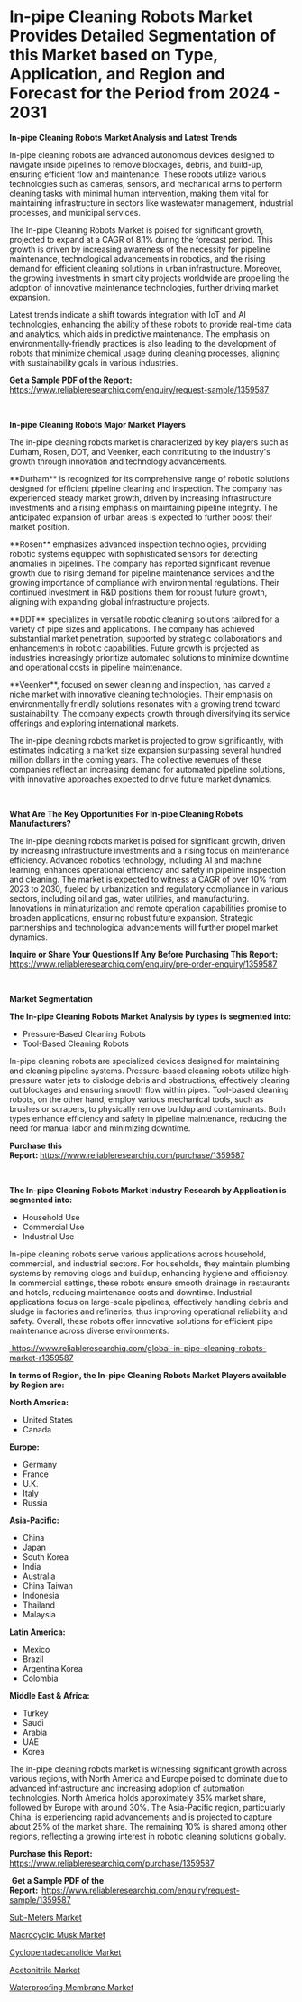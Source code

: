 <p><h1>In-pipe Cleaning Robots Market Provides Detailed Segmentation of this Market based on Type, Application, and Region and Forecast for the Period from 2024 - 2031</h1></p><p><strong>In-pipe Cleaning Robots Market Analysis and Latest Trends</strong></p>
<p><p>In-pipe cleaning robots are advanced autonomous devices designed to navigate inside pipelines to remove blockages, debris, and build-up, ensuring efficient flow and maintenance. These robots utilize various technologies such as cameras, sensors, and mechanical arms to perform cleaning tasks with minimal human intervention, making them vital for maintaining infrastructure in sectors like wastewater management, industrial processes, and municipal services.</p><p>The In-pipe Cleaning Robots Market is poised for significant growth, projected to expand at a CAGR of 8.1% during the forecast period. This growth is driven by increasing awareness of the necessity for pipeline maintenance, technological advancements in robotics, and the rising demand for efficient cleaning solutions in urban infrastructure. Moreover, the growing investments in smart city projects worldwide are propelling the adoption of innovative maintenance technologies, further driving market expansion.</p><p>Latest trends indicate a shift towards integration with IoT and AI technologies, enhancing the ability of these robots to provide real-time data and analytics, which aids in predictive maintenance. The emphasis on environmentally-friendly practices is also leading to the development of robots that minimize chemical usage during cleaning processes, aligning with sustainability goals in various industries.</p></p>
<p><strong>Get a Sample PDF of the Report:&nbsp;</strong> <a href="https://www.reliableresearchiq.com/enquiry/request-sample/1359587">https://www.reliableresearchiq.com/enquiry/request-sample/1359587</a></p>
<p>&nbsp;</p>
<p><strong>In-pipe Cleaning Robots Major Market Players</strong></p>
<p><p>The in-pipe cleaning robots market is characterized by key players such as Durham, Rosen, DDT, and Veenker, each contributing to the industry's growth through innovation and technology advancements.</p><p>**Durham** is recognized for its comprehensive range of robotic solutions designed for efficient pipeline cleaning and inspection. The company has experienced steady market growth, driven by increasing infrastructure investments and a rising emphasis on maintaining pipeline integrity. The anticipated expansion of urban areas is expected to further boost their market position.</p><p>**Rosen** emphasizes advanced inspection technologies, providing robotic systems equipped with sophisticated sensors for detecting anomalies in pipelines. The company has reported significant revenue growth due to rising demand for pipeline maintenance services and the growing importance of compliance with environmental regulations. Their continued investment in R&D positions them for robust future growth, aligning with expanding global infrastructure projects.</p><p>**DDT** specializes in versatile robotic cleaning solutions tailored for a variety of pipe sizes and applications. The company has achieved substantial market penetration, supported by strategic collaborations and enhancements in robotic capabilities. Future growth is projected as industries increasingly prioritize automated solutions to minimize downtime and operational costs in pipeline maintenance.</p><p>**Veenker**, focused on sewer cleaning and inspection, has carved a niche market with innovative cleaning technologies. Their emphasis on environmentally friendly solutions resonates with a growing trend toward sustainability. The company expects growth through diversifying its service offerings and exploring international markets.</p><p>The in-pipe cleaning robots market is projected to grow significantly, with estimates indicating a market size expansion surpassing several hundred million dollars in the coming years. The collective revenues of these companies reflect an increasing demand for automated pipeline solutions, with innovative approaches expected to drive future market dynamics.</p></p>
<p>&nbsp;</p>
<p><strong>What Are The Key Opportunities For In-pipe Cleaning Robots Manufacturers?</strong></p>
<p><p>The in-pipe cleaning robots market is poised for significant growth, driven by increasing infrastructure investments and a rising focus on maintenance efficiency. Advanced robotics technology, including AI and machine learning, enhances operational efficiency and safety in pipeline inspection and cleaning. The market is expected to witness a CAGR of over 10% from 2023 to 2030, fueled by urbanization and regulatory compliance in various sectors, including oil and gas, water utilities, and manufacturing. Innovations in miniaturization and remote operation capabilities promise to broaden applications, ensuring robust future expansion. Strategic partnerships and technological advancements will further propel market dynamics.</p></p>
<p><strong>Inquire or Share Your Questions If Any Before Purchasing This Report:</strong> <a href="https://www.reliableresearchiq.com/enquiry/pre-order-enquiry/1359587">https://www.reliableresearchiq.com/enquiry/pre-order-enquiry/1359587</a></p>
<p>&nbsp;</p>
<p><strong>Market Segmentation</strong></p>
<p><strong>The In-pipe Cleaning Robots Market Analysis by types is segmented into:</strong></p>
<p><ul><li>Pressure-Based Cleaning Robots</li><li>Tool-Based Cleaning Robots</li></ul></p>
<p><p>In-pipe cleaning robots are specialized devices designed for maintaining and cleaning pipeline systems. Pressure-based cleaning robots utilize high-pressure water jets to dislodge debris and obstructions, effectively clearing out blockages and ensuring smooth flow within pipes. Tool-based cleaning robots, on the other hand, employ various mechanical tools, such as brushes or scrapers, to physically remove buildup and contaminants. Both types enhance efficiency and safety in pipeline maintenance, reducing the need for manual labor and minimizing downtime.</p></p>
<p><strong>Purchase this Report:&nbsp;</strong><a href="https://www.reliableresearchiq.com/purchase/1359587">https://www.reliableresearchiq.com/purchase/1359587</a></p>
<p>&nbsp;</p>
<p><strong>The In-pipe Cleaning Robots Market Industry Research by Application is segmented into:</strong></p>
<p><ul><li>Household Use</li><li>Commercial Use</li><li>Industrial Use</li></ul></p>
<p><p>In-pipe cleaning robots serve various applications across household, commercial, and industrial sectors. For households, they maintain plumbing systems by removing clogs and buildup, enhancing hygiene and efficiency. In commercial settings, these robots ensure smooth drainage in restaurants and hotels, reducing maintenance costs and downtime. Industrial applications focus on large-scale pipelines, effectively handling debris and sludge in factories and refineries, thus improving operational reliability and safety. Overall, these robots offer innovative solutions for efficient pipe maintenance across diverse environments.</p></p>
<p><a href="https://www.reliableresearchiq.com/global-in-pipe-cleaning-robots-market-r1359587">&nbsp;https://www.reliableresearchiq.com/global-in-pipe-cleaning-robots-market-r1359587</a></p>
<p><strong>In terms of Region, the In-pipe Cleaning Robots Market Players available by Region are:</strong></p>
<p>
    <p> <strong> North America: </strong>
        <ul>
            <li>United States</li>
            <li>Canada</li>
        </ul>
        </p> 
    <p> <strong> Europe: </strong>
        <ul>
            <li>Germany</li>
            <li>France</li>
            <li>U.K.</li>
            <li>Italy</li>
            <li>Russia</li>
        </ul>
        </p> 
    <p> <strong> Asia-Pacific: </strong>
        <ul>
            <li>China</li>
            <li>Japan</li>
            <li>South Korea</li>
            <li>India</li>
            <li>Australia</li>
            <li>China Taiwan</li>
            <li>Indonesia</li>
            <li>Thailand</li>
            <li>Malaysia</li>
        </ul>
        </p> 
    <p> <strong> Latin America: </strong>
        <ul>
            <li>Mexico</li>
            <li>Brazil</li>
            <li>Argentina Korea</li>
            <li>Colombia</li>
        </ul>
        </p> 
    <p> <strong> Middle East & Africa: </strong>
        <ul>
            <li>Turkey</li>
            <li>Saudi</li>
            <li>Arabia</li>
            <li>UAE</li>
            <li>Korea</li>
        </ul>
    </p>
    </p>
<p><p>The in-pipe cleaning robots market is witnessing significant growth across various regions, with North America and Europe poised to dominate due to advanced infrastructure and increasing adoption of automation technologies. North America holds approximately 35% market share, followed by Europe with around 30%. The Asia-Pacific region, particularly China, is experiencing rapid advancements and is projected to capture about 25% of the market share. The remaining 10% is shared among other regions, reflecting a growing interest in robotic cleaning solutions globally.</p></p>
<p><strong>Purchase this Report: </strong><a href="https://www.reliableresearchiq.com/purchase/1359587">https://www.reliableresearchiq.com/purchase/1359587</a></p>
<p>&nbsp;<strong>Get a Sample PDF of the Report:&nbsp;&nbsp;</strong><a href="https://www.reliableresearchiq.com/enquiry/request-sample/1359587">https://www.reliableresearchiq.com/enquiry/request-sample/1359587</a></p>
<p><strong></strong></p>
<p><p><a href="https://github.com/WayneHopkins413/Market-Research-Report-List-1/blob/main/sub-meters-market.md">Sub-Meters Market</a></p><p><a href="https://www.linkedin.com/pulse/how-macrocyclic-musk-market-changing-from-2024-2031-approacht-ayhnf?trackingId=WkpMzHkXRoewXFL4HvRU7g%3D%3D">Macrocyclic Musk Market</a></p><p><a href="https://www.linkedin.com/pulse/cyclopentadecanolide-market-size-growth-trends-statistics-ml1xf?trackingId=lZWSlT8BSX2ElbqlyteSWw%3D%3D">Cyclopentadecanolide Market</a></p><p><a href="https://issuu.com/reportprime-2/docs/acetonitrile-market-size-2030.pptx_a9a87394658b4c">Acetonitrile Market</a></p><p><a href="https://issuu.com/reportprime-2/docs/waterproofing-membrane-market-size-_59952e0f0c246f">Waterproofing Membrane Market</a></p></p>